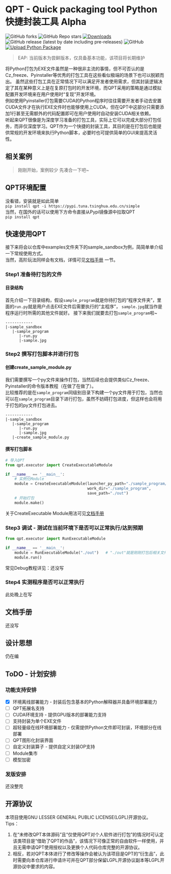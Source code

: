 # QPT - Quick packaging tool Python快捷封装工具 Alpha
![GitHub forks](https://img.shields.io/github/forks/GT-ZhangAcer/QPT)
![GitHub Repo stars](https://img.shields.io/github/stars/GT-ZhangAcer/QPT)
[![Downloads](https://static.pepy.tech/personalized-badge/qpt?period=total&units=international_system&left_color=grey&right_color=orange&left_text=Pypi%20User)](https://pepy.tech/project/qpt)
![GitHub release (latest by date including pre-releases)](https://img.shields.io/github/v/release/GT-ZhangAcer/QPT?include_prereleases)
![GitHub](https://img.shields.io/github/license/GT-ZhangAcer/QPT)
[![Upload Python Package](https://github.com/GT-ZhangAcer/RIFLE_Module/actions/workflows/python-publish.yml/badge.svg)](https://github.com/GT-ZhangAcer/RIFLE_Module/actions/workflows/python-publish.yml)
> EAP: 当前版本为尝鲜版本，仅具备基本功能，该项目将长期维护

将Python打包为EXE文件虽然是一种很非主流的事情，但不可否认的是Cz_freeze、Pyinstaller等优秀的打包工具在这些看似极端的场景下也可以脱颖而出。
虽然这些打包工具在正常情况下可以满足开发者使用需求，但其封装逻辑决定了其在某种意义上是在复原打包时的开发环境，而QPT采用的策略是通过模拟配置开发环境来在用户使用时“复现”开发环境。  
例如使用Pyinstaller打包需要CUDA的Python程序时往往需要开发者手动去安置CUDA文件才在执行EXE文件时也能够使用上CUDA，但在QPT中这部分只需要添加1行甚至无需额外的代码配置即可在用户使用时自动安装CUDA相关依赖。    
听起来QPT很像是为深度学习准备的打包工具，实际上它可以完成大部分打包任务，而非仅深度学习。QPT作为一个快捷的封装工具，其目的是在打包后也能提供常规的开发环境来执行Python脚本，必要时也可提供简单的GUI来提高灵活性。

## 相关案例
> 刚刚开始，案例较少 先凑合一下吧~

## QPT环境配置
没看错，安装就是如此简单  
`pip install qpt -i https://pypi.tuna.tsinghua.edu.cn/simple`  
当然，在国外的话可以使用下方命令直接从Pypi镜像源中拉取QPT  
`pip install qpt` 

## 快速使用QPT
接下来将会以仓库中examples文件夹下的sample_sandbox为例，简简单单介绍一下常规使用方式。  
当然，高阶玩法同样会有文档，详情可见[文档手册](https://github.com/GT-ZhangAcer/QPT#%E6%96%87%E6%A1%A3%E6%89%8B%E5%86%8C) 一节。
### Step1 准备待打包的文件
#### 目录结构
首先介绍一下目录结构，假设`sample_program`就是你待打包的“程序文件夹”，里面的`run.py`就是用户点击EXE文件后需要执行的“主程序”，
`sample.jpg`就当作是程序运行时所需的其他文件就好。
接下来我们就要去打包`sample_program`啦~

```
------------
|-sample_sandbox
   |-sample_program
      |-run.py
      |-sample.jpg
```

### Step2 撰写打包脚本并进行打包
#### 创建create_sample_module.py
我们需要撰写一个py文件来操作打包，当然后续也会提供类似Cz_freeze、Pyinstaller的命令版本教程（在做了在做了）。  
比较推荐的是在`sample_program`同级别目录下构建一个py文件用于打包，当然也可以在`sample_program`目录下进行打包，虽然不妨碍打包进度，但这样也会将用于打包的py文件打包进去。  
```
------------
|-sample_sandbox
   |-sample_program
      |-run.py
      |-sample.jpg
   |-create_sample_module.py
```
#### 撰写打包脚本
```python
# 导入QPT
from qpt.executor import CreateExecutableModule

if __name__ == '__main__':
    # 实例化Module
    module = CreateExecutableModule(launcher_py_path="./sample_program/run.py", # 用户启动EXE文件后，QPT要执行的py文件
                                    work_dir="./sample_program",                # 待打包的目录，并且该目录下需要有↑上方提到的py文件
                                    save_path="./out")                          # 打包后相关文件的输出目录
    # 开始打包
    module.make()
```
关于CreateExecutable Module用法可见[文档手册](https://github.com/GT-ZhangAcer/QPT#%E6%96%87%E6%A1%A3%E6%89%8B%E5%86%8C)
### Step3 调试 - 测试在当前环境下是否可以正常执行/达到预期
```python
from qpt.executor import RunExecutableModule

if __name__ == '__main__':
    module = RunExecutableModule("./out")   # "./out"就是刚刚打包后相关文件的输出目录
    module.run()
```
常见Debug教程详见：还没写

### Step4 实测程序是否可以正常执行
此处晚上在写
## 文档手册
还没写
## 设计思想  
仍在编

## ToDO - 计划安排

### 功能支持安排
- [x] 环境离线部署能力 - 封装后包含基本的Python解释器并具备环境部署能力
- [ ] QPT拓展名支持
- [ ] CUDA环境支持 - 提供GPU版本的部署能力支持
- [ ] 支持封装为单个EXE文件
- [ ] 超轻量级在线环境部署能力 - 仅需提供Python文件即可封装，环境部分在线部署
- [ ] QPT图形化封装界面
- [ ] 自定义封装算子 - 提供自定义封装OP支持
- [ ] Module集市
- [ ] 模型加密

### 发版安排
还没整完

## 开源协议
本项目使用GNU LESSER GENERAL PUBLIC LICENSE(LGPL)开源协议。  
Tips：
1. 在“未修改QPT本体源码”且“仅使用QPT对个人软件进行打包”的情况时可认定该类项目是“借助了QPT的作品”，该情况下可像正常的自由软件一样使用，并且无需申请QPT使用授权以及更换个人代码仓库完整的开源协议。  
2. 相反，若对QPT本体进行了修改等操作会被认为该项目是QPT的“衍生品”，此时需要向本仓库进行申请许可并在QPT部分保留LGPL开源协议副本等LGPL开源协议中要求的内容。
